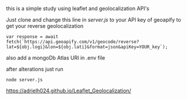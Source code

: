 this is a simple study using leaflet and geolocalization API's

Just clone and change this line in *server.js* to your API key of geoapify to get your reverse geolocalization 
 
```
var response = await fetch(`https://api.geoapify.com/v1/geocode/reverse?lat=${obj.logi}&lon=${obj.lati}&format=json&apiKey=YOUR_key`);
```
also add a mongoDb Atlas URI in .env file

after alterations just run

```
node server.js
```


https://adrielh024.github.io/Leaflet_Geolocalization/
